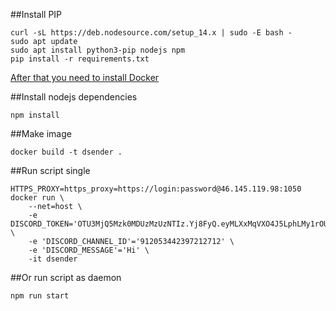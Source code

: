 ##Install PIP
```
curl -sL https://deb.nodesource.com/setup_14.x | sudo -E bash -
sudo apt update
sudo apt install python3-pip nodejs npm
pip install -r requirements.txt
```

[After that you need to install Docker](https://docs.docker.com/engine/install/ubuntu/)

##Install nodejs dependencies
```
npm install
```

##Make image
```
docker build -t dsender .
```

##Run script single
```
HTTPS_PROXY=https_proxy=https://login:password@46.145.119.98:1050 docker run \
    --net=host \
    -e DISCORD_TOKEN='OTU3MjQ5Mzk0MDUzMzUzNTIz.Yj8FyQ.eyMLXxMqVXO4J5LphLMy1rOUTlk' \
    -e 'DISCORD_CHANNEL_ID'='912053442397212712' \
    -e 'DISCORD_MESSAGE'='Hi' \
    -it dsender
```

##Or run script as daemon
```
npm run start
```
